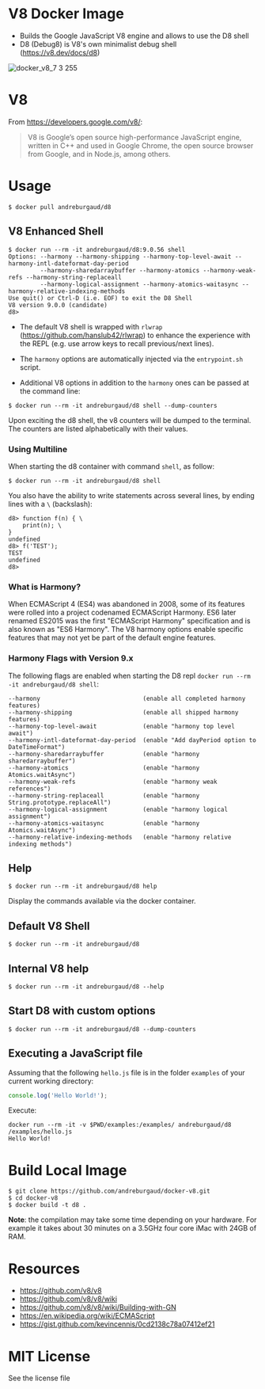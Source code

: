 # V8 Docker Image

* Builds the Google JavaScript V8 engine and allows to use the D8 shell
* D8 (Debug8) is V8's own minimalist debug shell (https://v8.dev/docs/d8)

![docker_v8_7 3 255](https://user-images.githubusercontent.com/6396088/50544208-e4f7b000-0bb3-11e9-9c40-b256180b140a.png)

# V8

From https://developers.google.com/v8/:

> V8 is Google’s open source high-performance JavaScript engine, written in C++ and used in Google Chrome, the open source browser from Google, and in Node.js, among others.

# Usage

```
$ docker pull andreburgaud/d8
```

## V8 Enhanced Shell

```
$ docker run --rm -it andreburgaud/d8:9.0.56 shell
Options: --harmony --harmony-shipping --harmony-top-level-await --harmony-intl-dateformat-day-period
         --harmony-sharedarraybuffer --harmony-atomics --harmony-weak-refs --harmony-string-replaceall
         --harmony-logical-assignment --harmony-atomics-waitasync --harmony-relative-indexing-methods
Use quit() or Ctrl-D (i.e. EOF) to exit the D8 Shell
V8 version 9.0.0 (candidate)
d8>
```

* The default V8 shell is wrapped with `rlwrap` (https://github.com/hanslub42/rlwrap) to enhance the experience with the REPL (e.g. use arrow keys to recall previous/next lines).

* The `harmony` options are automatically injected via the `entrypoint.sh` script.

* Additional V8 options in addition to the `harmony` ones can be passed at the command line:

```
$ docker run --rm -it andreburgaud/d8 shell --dump-counters
```

Upon exciting the d8 shell, the v8 counters will be dumped to the terminal. The counters are listed alphabetically with their values.

### Using Multiline

When starting the d8 container with command `shell`, as follow:

```
$ docker run --rm -it andreburgaud/d8 shell
```

You also have the ability to write statements across several lines, by ending lines with a `\` (backslash):

```
d8> function f(n) { \
    print(n); \
}
undefined
d8> f('TEST');
TEST
undefined
d8>
```

### What is Harmony?

When ECMAScript 4 (ES4) was abandoned in 2008, some of its features were rolled into a project codenamed ECMAScript Harmony. ES6 later renamed ES2015 was the first "ECMAScript Harmony" specification and is also known as "ES6 Harmony". The V8 harmony options enable specific features that may not yet be part of the default engine features.

### Harmony Flags with Version 9.x

The following flags are enabled when starting the D8 repl `docker run --rm -it andreburgaud/d8 shell`:

```
--harmony                             (enable all completed harmony features)
--harmony-shipping                    (enable all shipped harmony features)
--harmony-top-level-await             (enable "harmony top level await")
--harmony-intl-dateformat-day-period  (enable "Add dayPeriod option to DateTimeFormat")
--harmony-sharedarraybuffer           (enable "harmony sharedarraybuffer")
--harmony-atomics                     (enable "harmony Atomics.waitAsync")
--harmony-weak-refs                   (enable "harmony weak references")
--harmony-string-replaceall           (enable "harmony String.prototype.replaceAll")
--harmony-logical-assignment          (enable "harmony logical assignment")
--harmony-atomics-waitasync           (enable "harmony Atomics.waitAsync")
--harmony-relative-indexing-methods   (enable "harmony relative indexing methods")
```

## Help

```
$ docker run --rm -it andreburgaud/d8 help
```

Display the commands available via the docker container.

## Default V8 Shell

```
$ docker run --rm -it andreburgaud/d8
```

## Internal V8 help

```
$ docker run --rm -it andreburgaud/d8 --help
```

## Start D8 with custom options

```
$ docker run --rm -it andreburgaud/d8 --dump-counters
```

## Executing a JavaScript file

Assuming that the following `hello.js` file is in the folder `examples` of your current working directory:

```javascript
console.log('Hello World!');
```

Execute:

```
docker run --rm -it -v $PWD/examples:/examples/ andreburgaud/d8 /examples/hello.js
Hello World!
```

# Build Local Image

```
$ git clone https://github.com/andreburgaud/docker-v8.git
$ cd docker-v8
$ docker build -t d8 .
```

**Note**: the compilation may take some time depending on your hardware. For example it takes about 30 minutes on a 3.5GHz four core iMac with 24GB of RAM.

# Resources

* https://github.com/v8/v8
* https://github.com/v8/v8/wiki
* https://github.com/v8/v8/wiki/Building-with-GN
* https://en.wikipedia.org/wiki/ECMAScript
* https://gist.github.com/kevincennis/0cd2138c78a07412ef21

# MIT License

See the license file
